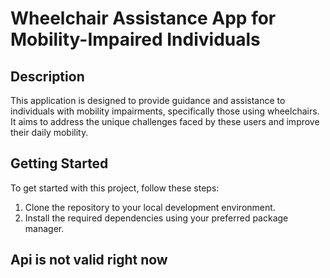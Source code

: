 
# Wheelchair Assistance App for Mobility-Impaired Individuals

## Description
This application is designed to provide guidance and assistance to individuals with mobility impairments, specifically those using wheelchairs. It aims to address the unique challenges faced by these users and improve their daily mobility.

## Getting Started
To get started with this project, follow these steps:

1. Clone the repository to your local development environment.
2. Install the required dependencies using your preferred package manager.

## Api is not valid right now
